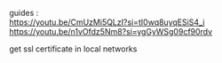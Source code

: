 guides : \
https://youtu.be/CmUzMi5QLzI?si=tI0wq8uyqESiS4_i \
https://youtu.be/n1vOfdz5Nm8?si=ygGyWSg09cf90rdv

get ssl certificate in local networks
